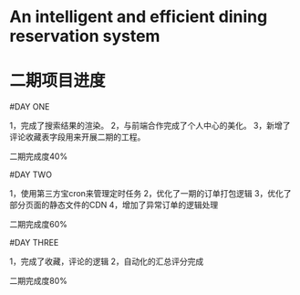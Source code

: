 # An intelligent and efficient dining reservation system

# 二期项目进度

#DAY ONE

1，完成了搜索结果的渲染。
2，与前端合作完成了个人中心的美化。
3，新增了评论收藏表字段用来开展二期的工程。

二期完成度40%


#DAY TWO

1，使用第三方宝cron来管理定时任务
2，优化了一期的订单打包逻辑
3，优化了部分页面的静态文件的CDN
4，增加了异常订单的逻辑处理

二期完成度60%


#DAY THREE

1，完成了收藏，评论的逻辑
2，自动化的汇总评分完成

二期完成度80%